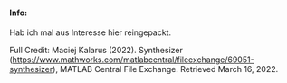 #### Info:
Hab ich mal aus Interesse hier reingepackt.

Full Credit:
Maciej Kalarus (2022). Synthesizer (https://www.mathworks.com/matlabcentral/fileexchange/69051-synthesizer), MATLAB Central File Exchange. Retrieved March 16, 2022.